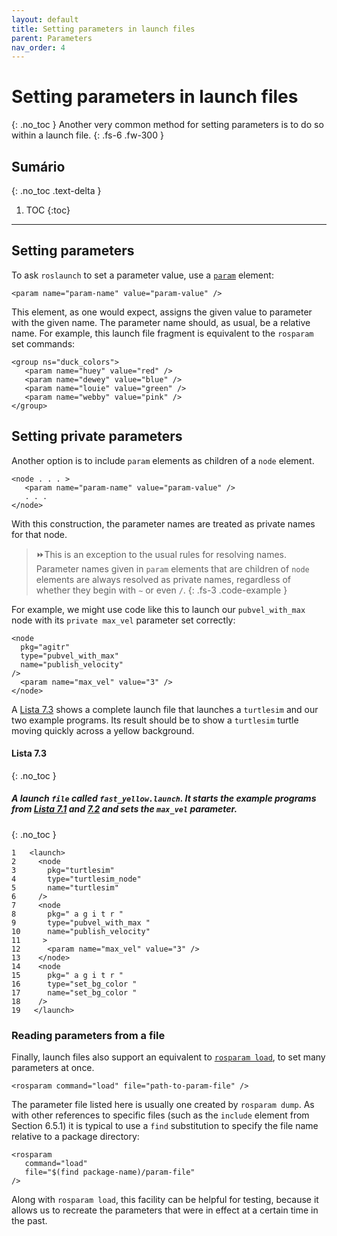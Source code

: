 ```yaml
---
layout: default
title: Setting parameters in launch files
parent: Parameters
nav_order: 4
---
```

#  Setting parameters in launch files
{: .no_toc }
Another very common method for setting parameters is to do so within a launch file.
{: .fs-6 .fw-300 }

## Sumário
{: .no_toc .text-delta }

1. TOC
{:toc}
---

## Setting parameters 

To ask `roslaunch` to set a parameter value, use a [`param`](http://wiki.ros.org/roslaunch/XML/param) 
element:

```
<param name="param-name" value="param-value" />
```

This element, as one would expect, assigns the given value to parameter with the given
name. The parameter name should, as usual, be a relative name. For example, this launch
file fragment is equivalent to the `rosparam` set commands:

```
<group ns="duck_colors">
   <param name="huey" value="red" />
   <param name="dewey" value="blue" />
   <param name="louie" value="green" />
   <param name="webby" value="pink" />
</group>
```

## Setting private parameters

Another option is to include `param` elements as children of a `node` element.

```
<node . . . >
   <param name="param-name" value="param-value" />
   . . .
</node>
```

With this construction, the parameter names are treated as private names for that node.

> ⏩This is an exception to the usual rules for resolving names. Parameter names given
> in `param` elements that are children of `node` elements are always resolved as private
> names, regardless of whether they begin with `∼` or even `/`.
{: .fs-3 .code-example }

For example, we might use code like this to launch our `pubvel_with_max` node with
its `private max_vel` parameter set correctly:

```
<node
  pkg="agitr"
  type="pubvel_with_max"
  name="publish_velocity"
/>
  <param name="max_vel" value="3" />
</node>
```
A [Lista 7.3](#lista-73) shows a complete launch file that launches a `turtlesim` and our two example
programs. Its result should be to show a `turtlesim` turtle moving quickly across a yellow
background.

#### **Lista 7.3**
{: .no_toc }
#####  A launch `file` called `fast_yellow.launch`. It starts the example programs from [Lista 7.1](https://ras-ufcg.github.io/agitROS/7/7_3.html#lista-71) and [7.2](https://ras-ufcg.github.io/agitROS/7/7_3.html#lista-72) and sets the `max_vel` parameter.
{: .no_toc }
```
1   <launch>
2     <node
3       pkg="turtlesim"
4       type="turtlesim_node"
5       name="turtlesim"
6     />
7     <node
8       pkg=" a g i t r "
9       type="pubvel_with_max "
10      name="publish_velocity"
11     >
12      <param name="max_vel" value="3" />
13    </node>
14    <node  
15      pkg=" a g i t r "
16      type="set_bg_color "
17      name="set_bg_color "
18    /> 
19   </launch>
```

### Reading parameters from a file

Finally, launch files also support an equivalent to [`rosparam load`](http://wiki.ros.org/roslaunch/XML/rosparam), to set many parameters at once.

```
<rosparam command="load" file="path-to-param-file" />
```

The parameter file listed here is usually one created by `rosparam dump`. As with other
references to specific files (such as the `include` element from Section 6.5.1) it is typical to
use a `find` substitution to specify the file name relative to a package directory:

```
<rosparam
   command="load"
   file="$(find package-name)/param-file"
/>
```

Along with `rosparam load`, this facility can be helpful for testing, because it allows us to
recreate the parameters that were in effect at a certain time in the past.
